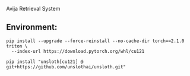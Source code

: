 Avija Retrieval System


## Environment: ##

```
pip install --upgrade --force-reinstall --no-cache-dir torch==2.1.0 triton \
  --index-url https://download.pytorch.org/whl/cu121
```

```
pip install "unsloth[cu121] @ git+https://github.com/unslothai/unsloth.git"
```
